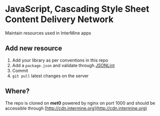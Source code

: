 # JavaScript, Cascading Style Sheet Content Delivery Network

Maintain resources used in InterMine apps

## Add new resource

1. Add your library as per conventions in this repo
2. Add a `package.json` and validate through [JSONLint](http://jsonlint.com)
3. Commit
4. `git pull` latest changes on the server

## Where?

The repo is cloned on **met0** powered by nginx on port 1000 and should be accessible through [http://cdn.intermine.org](http://cdn.intermine.org)
